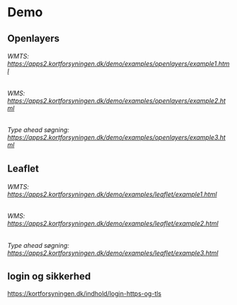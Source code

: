 # Demo

## Openlayers

###### WMTS: https://apps2.kortforsyningen.dk/demo/examples/openlayers/example1.html


###### WMS: https://apps2.kortforsyningen.dk/demo/examples/openlayers/example2.html

###### Type ahead søgning: https://apps2.kortforsyningen.dk/demo/examples/openlayers/example3.html



## Leaflet

###### WMTS: https://apps2.kortforsyningen.dk/demo/examples/leaflet/example1.html

###### WMS: https://apps2.kortforsyningen.dk/demo/examples/leaflet/example2.html

###### Type ahead søgning: https://apps2.kortforsyningen.dk/demo/examples/leaflet/example3.html




## login og sikkerhed
https://kortforsyningen.dk/indhold/login-https-og-tls
